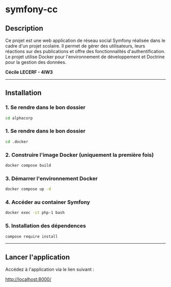 # symfony-cc

## Description

Ce projet est une web application de réseau social Symfony réalisée dans le cadre d'un projet scolaire. Il permet de gérer des utilisateurs, leurs réactions sur des publications et offre des fonctionnalités d'authentification. Le projet utilise Docker pour l'environnement de développement et Doctrine pour la gestion des données.

**Cécile LECERF - 4IW3**

---

## Installation

### 1. Se rendre dans le bon dossier

```bash
cd alphacorp
```

### 1. Se rendre dans le bon dossier

```bash
cd .docker
```

### 2. Construire l'image Docker (uniquement la première fois)

```bash
docker compose build
```

### 3. Démarrer l'environnement Docker

```bash
docker compose up -d
```

### 4. Accéder au container Symfony

```bash
docker exec -it php-1 bash
```

### 5. Installation des dépendences

```bash
compose require install
```

<!-- ### 6. Exécuter les migrations de la base de données

```bash
php bin/console doctrine:migrations:migrate
``` -->

<!-- ### 7. Charger les fixtures de la base de données

```bash
php bin/console doctrine:fixtures:load
``` -->

---

## Lancer l'application

Accédez à l'application via le lien suivant :

[http://localhost:8000/](http://localhost:8000/)
